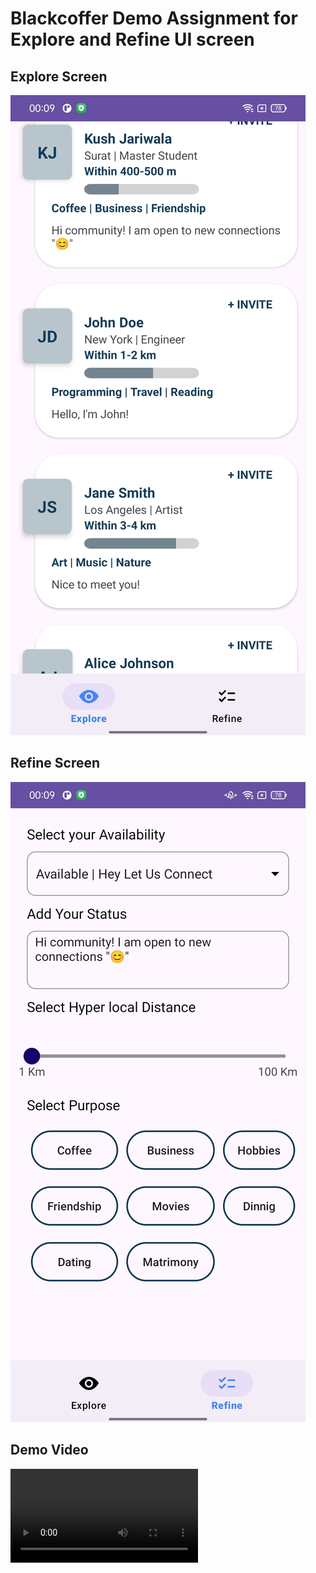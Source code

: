# Blackcoffer Demo Assignment for Explore and Refine UI screen

## Explore Screen
![Explore](https://github.com/Harsh0707005/Blackcoffer/blob/main/media/Explore.jpg)

## Refine Screen
![Refine](https://github.com/Harsh0707005/Blackcoffer/blob/main/media/Refine.jpg)

## Demo Video
![Demo](./media/Demo.mp4)
